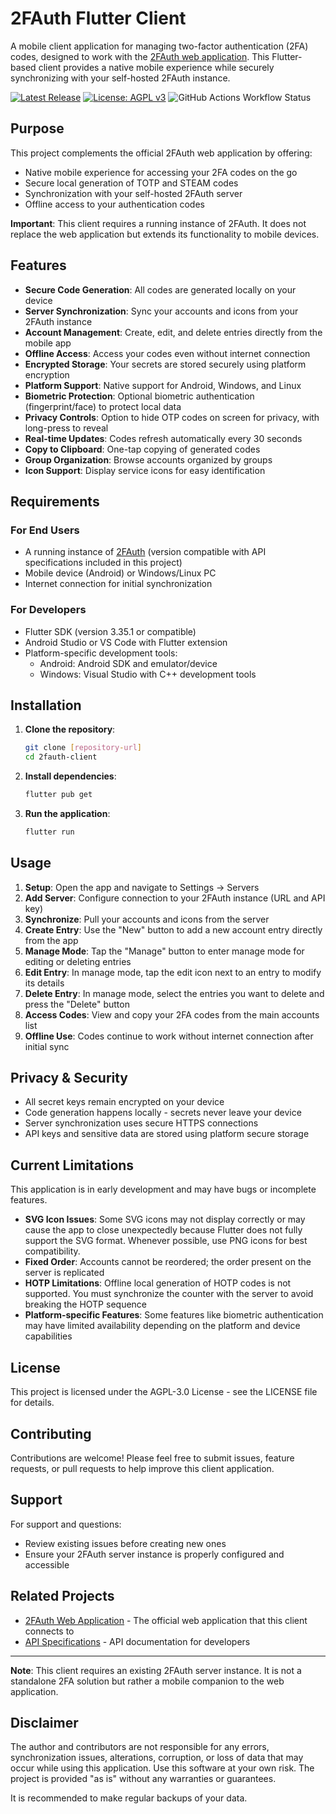 # 2FAuth Flutter Client

A mobile client application for managing two-factor authentication (2FA) codes, designed to work with the [2FAuth web application](https://github.com/Bubka/2FAuth). This Flutter-based client provides a native mobile experience while securely synchronizing with your self-hosted 2FAuth instance.

[![Latest Release](https://img.shields.io/github/v/release/gmag11/2fauthApp?color=blue&label=latest%20release)](https://github.com/gmag11/2fauthApp/releases/latest)
[![License: AGPL v3](https://img.shields.io/badge/License-AGPL_v3-blue.svg)](https://www.gnu.org/licenses/agpl-3.0)
![GitHub Actions Workflow Status](https://img.shields.io/github/actions/workflow/status/gmag11/2fauthApp/release-build-android.yml )

## Purpose

This project complements the official 2FAuth web application by offering:

- Native mobile experience for accessing your 2FA codes on the go
- Secure local generation of TOTP and STEAM codes
- Synchronization with your self-hosted 2FAuth server
- Offline access to your authentication codes

**Important**: This client requires a running instance of 2FAuth. It does not replace the web application but extends its functionality to mobile devices.

## Features

- **Secure Code Generation**: All codes are generated locally on your device
- **Server Synchronization**: Sync your accounts and icons from your 2FAuth instance
- **Account Management**: Create, edit, and delete entries directly from the mobile app
- **Offline Access**: Access your codes even without internet connection
- **Encrypted Storage**: Your secrets are stored securely using platform encryption
- **Platform Support**: Native support for Android, Windows, and Linux
- **Biometric Protection**: Optional biometric authentication (fingerprint/face) to protect local data
- **Privacy Controls**: Option to hide OTP codes on screen for privacy, with long-press to reveal
- **Real-time Updates**: Codes refresh automatically every 30 seconds
- **Copy to Clipboard**: One-tap copying of generated codes
- **Group Organization**: Browse accounts organized by groups
- **Icon Support**: Display service icons for easy identification

## Requirements

### For End Users

- A running instance of [2FAuth](https://github.com/Bubka/2FAuth) (version compatible with API specifications included in this project)
- Mobile device (Android) or Windows/Linux PC
- Internet connection for initial synchronization

### For Developers

- Flutter SDK (version 3.35.1 or compatible)
- Android Studio or VS Code with Flutter extension
- Platform-specific development tools:
  - Android: Android SDK and emulator/device
  - Windows: Visual Studio with C++ development tools

## Installation

1. **Clone the repository**:

   ```bash
   git clone [repository-url]
   cd 2fauth-client
   ```

2. **Install dependencies**:

   ```bash
   flutter pub get
   ```

3. **Run the application**:

   ```bash
   flutter run
   ```

## Usage

1. **Setup**: Open the app and navigate to Settings → Servers
2. **Add Server**: Configure connection to your 2FAuth instance (URL and API key)
3. **Synchronize**: Pull your accounts and icons from the server
4. **Create Entry**: Use the "New" button to add a new account entry directly from the app
5. **Manage Mode**: Tap the "Manage" button to enter manage mode for editing or deleting entries
6. **Edit Entry**: In manage mode, tap the edit icon next to an entry to modify its details
7. **Delete Entry**: In manage mode, select the entries you want to delete and press the "Delete" button
8. **Access Codes**: View and copy your 2FA codes from the main accounts list
9. **Offline Use**: Codes continue to work without internet connection after initial sync

## Privacy & Security

- All secret keys remain encrypted on your device
- Code generation happens locally - secrets never leave your device
- Server synchronization uses secure HTTPS connections
- API keys and sensitive data are stored using platform secure storage

## Current Limitations

This application is in early development and may have bugs or incomplete features.

- **SVG Icon Issues**: Some SVG icons may not display correctly or may cause the app to close unexpectedly because Flutter does not fully support the SVG format. Whenever possible, use PNG icons for best compatibility.
- **Fixed Order**: Accounts cannot be reordered; the order present on the server is replicated
- **HOTP Limitations**: Offline local generation of HOTP codes is not supported. You must synchronize the counter with the server to avoid breaking the HOTP sequence
- **Platform-specific Features**: Some features like biometric authentication may have limited availability depending on the platform and device capabilities

## License

This project is licensed under the AGPL-3.0 License - see the LICENSE file for details.

## Contributing

Contributions are welcome! Please feel free to submit issues, feature requests, or pull requests to help improve this client application.

## Support

For support and questions:

- Review existing issues before creating new ones
- Ensure your 2FAuth server instance is properly configured and accessible

## Related Projects

- [2FAuth Web Application](https://github.com/Bubka/2FAuth) - The official web application that this client connects to
- [API Specifications](https://github.com/Bubka/2FAuth-API) - API documentation for developers

---

**Note**: This client requires an existing 2FAuth server instance. It is not a standalone 2FA solution but rather a mobile companion to the web application.

## Disclaimer

The author and contributors are not responsible for any errors, synchronization issues, alterations, corruption, or loss of data that may occur while using this application. Use this software at your own risk. The project is provided "as is" without any warranties or guarantees.

It is recommended to make regular backups of your data.
